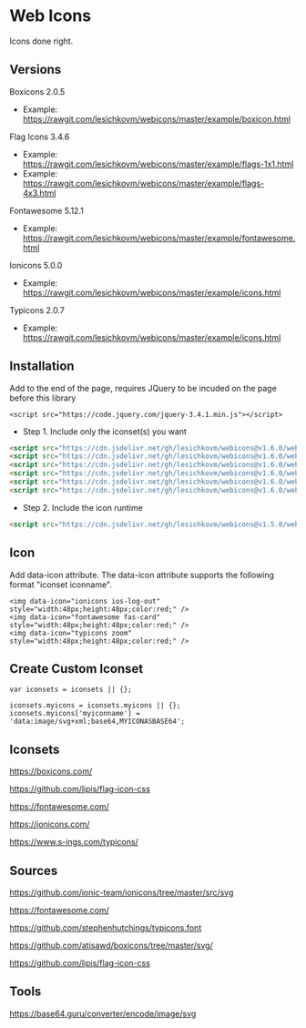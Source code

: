 # Web Icons

Icons done right.

## Versions ##

Boxicons 2.0.5  
   - Example: https://rawgit.com/lesichkovm/webicons/master/example/boxicon.html
   
Flag Icons  3.4.6   
   - Example: https://rawgit.com/lesichkovm/webicons/master/example/flags-1x1.html
   - Example: https://rawgit.com/lesichkovm/webicons/master/example/flags-4x3.html

Fontawesome 5.12.1  
   - Example: https://rawgit.com/lesichkovm/webicons/master/example/fontawesome.html

Ionicons    5.0.0   
   - Example: https://rawgit.com/lesichkovm/webicons/master/example/icons.html

Typicons    2.0.7   
   - Example: https://rawgit.com/lesichkovm/webicons/master/example/icons.html

## Installation ##

Add to the end of the page, requires JQuery to be incuded on the page before this library

```
<script src="https://code.jquery.com/jquery-3.4.1.min.js"></script>
```

- Step 1. Include only the iconset(s) you want

```html
<script src="https://cdn.jsdelivr.net/gh/lesichkovm/webicons@v1.6.0/webicons.boxicons.js"></script>
<script src="https://cdn.jsdelivr.net/gh/lesichkovm/webicons@v1.6.0/webicons.flags_1x1"></script>
<script src="https://cdn.jsdelivr.net/gh/lesichkovm/webicons@v1.6.0/webicons.flags_4x3.js"></script>
<script src="https://cdn.jsdelivr.net/gh/lesichkovm/webicons@v1.6.0/webicons.fontawesome.js"></script>
<script src="https://cdn.jsdelivr.net/gh/lesichkovm/webicons@v1.6.0/webicons.ionicons.js"></script>
<script src="https://cdn.jsdelivr.net/gh/lesichkovm/webicons@v1.6.0/webicons.typicons.js"></script>
```

- Step 2. Include the icon runtime

```html
<script src="https://cdn.jsdelivr.net/gh/lesichkovm/webicons@v1.5.0/webicons.runtime.js"></script>
```

## Icon ##

Add data-icon attribute. The data-icon attribute supports the following format "iconset iconname".
```
<img data-icon="ionicons ios-log-out" style="width:48px;height:48px;color:red;" />
<img data-icon="fontawesome fas-card" style="width:48px;height:48px;color:red;" />
<img data-icon="typicons zoom" style="width:48px;height:48px;color:red;" />
```

## Create Custom Iconset ##

```
var iconsets = iconsets || {};

iconsets.myicons = iconsets.myicons || {};
iconsets.myicons['myiconname'] = 'data:image/svg+xml;base64,MYICONASBASE64';
```

## Iconsets ##

https://boxicons.com/

https://github.com/lipis/flag-icon-css

https://fontawesome.com/

https://ionicons.com/

https://www.s-ings.com/typicons/

## Sources ##

https://github.com/ionic-team/ionicons/tree/master/src/svg

https://fontawesome.com/

https://github.com/stephenhutchings/typicons.font

https://github.com/atisawd/boxicons/tree/master/svg/

https://github.com/lipis/flag-icon-css

## Tools ##

https://base64.guru/converter/encode/image/svg
